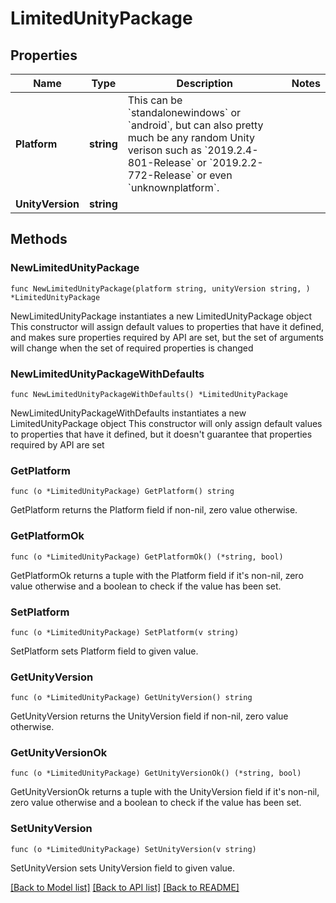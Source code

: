 # LimitedUnityPackage

## Properties

Name | Type | Description | Notes
------------ | ------------- | ------------- | -------------
**Platform** | **string** | This can be &#x60;standalonewindows&#x60; or &#x60;android&#x60;, but can also pretty much be any random Unity verison such as &#x60;2019.2.4-801-Release&#x60; or &#x60;2019.2.2-772-Release&#x60; or even &#x60;unknownplatform&#x60;. | 
**UnityVersion** | **string** |  | 

## Methods

### NewLimitedUnityPackage

`func NewLimitedUnityPackage(platform string, unityVersion string, ) *LimitedUnityPackage`

NewLimitedUnityPackage instantiates a new LimitedUnityPackage object
This constructor will assign default values to properties that have it defined,
and makes sure properties required by API are set, but the set of arguments
will change when the set of required properties is changed

### NewLimitedUnityPackageWithDefaults

`func NewLimitedUnityPackageWithDefaults() *LimitedUnityPackage`

NewLimitedUnityPackageWithDefaults instantiates a new LimitedUnityPackage object
This constructor will only assign default values to properties that have it defined,
but it doesn't guarantee that properties required by API are set

### GetPlatform

`func (o *LimitedUnityPackage) GetPlatform() string`

GetPlatform returns the Platform field if non-nil, zero value otherwise.

### GetPlatformOk

`func (o *LimitedUnityPackage) GetPlatformOk() (*string, bool)`

GetPlatformOk returns a tuple with the Platform field if it's non-nil, zero value otherwise
and a boolean to check if the value has been set.

### SetPlatform

`func (o *LimitedUnityPackage) SetPlatform(v string)`

SetPlatform sets Platform field to given value.


### GetUnityVersion

`func (o *LimitedUnityPackage) GetUnityVersion() string`

GetUnityVersion returns the UnityVersion field if non-nil, zero value otherwise.

### GetUnityVersionOk

`func (o *LimitedUnityPackage) GetUnityVersionOk() (*string, bool)`

GetUnityVersionOk returns a tuple with the UnityVersion field if it's non-nil, zero value otherwise
and a boolean to check if the value has been set.

### SetUnityVersion

`func (o *LimitedUnityPackage) SetUnityVersion(v string)`

SetUnityVersion sets UnityVersion field to given value.



[[Back to Model list]](../README.md#documentation-for-models) [[Back to API list]](../README.md#documentation-for-api-endpoints) [[Back to README]](../README.md)


